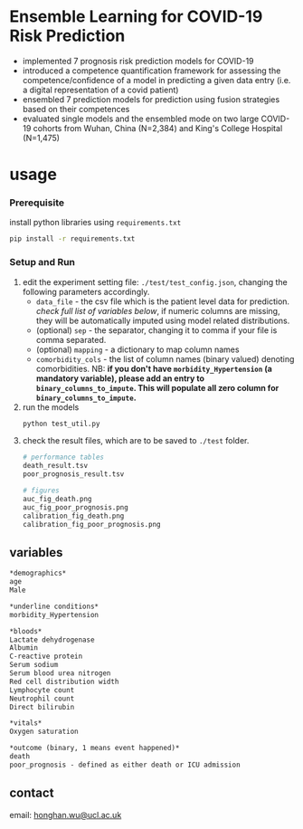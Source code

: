 # Ensemble Learning for COVID-19 Risk Prediction
- implemented 7 prognosis risk prediction models for COVID-19
- introduced a competence quantification framework for assessing the competence/confidence of a model in predicting a given data entry (i.e. a digital representation of a covid patient)
- ensembled 7 prediction models for prediction using fusion strategies based on their competences
- evaluated single models and the ensembled mode on two large COVID-19 cohorts from Wuhan, China (N=2,384) and King's College Hospital (N=1,475)
# usage
### Prerequisite
install python libraries using `requirements.txt`
```bash
pip install -r requirements.txt
```
### Setup and Run
1. edit the experiment setting file: `./test/test_config.json`, changing the following parameters accordingly.
    - `data_file` - the csv file which is the patient level data for prediction. *check full list of variables below*, if numeric columns are missing, they will be automatically imputed using model related distributions.
    - (optional) `sep` - the separator, changing it to comma if your file is comma separated.
    - (optional) `mapping` - a dictionary to map column names
    - `comorbidity_cols` - the list of column names (binary valued) denoting comorbidities. NB: **if you don't have `morbidity_Hypertension` (a mandatory variable), please add an entry to `binary_columns_to_impute`. This will populate all zero column for `binary_columns_to_impute`.**
2. run the models
    ```python
    python test_util.py
    ```
3. check the result files, which are to be saved to `./test` folder.
    ```bash
    # performance tables
    death_result.tsv
    poor_prognosis_result.tsv
    
    # figures
    auc_fig_death.png
    auc_fig_poor_prognosis.png
    calibration_fig_death.png
    calibration_fig_poor_prognosis.png
    ```

## variables
```markdown
*demographics*
age
Male

*underline conditions*
morbidity_Hypertension

*bloods*
Lactate dehydrogenase
Albumin
C-reactive protein
Serum sodium
Serum blood urea nitrogen
Red cell distribution width
Lymphocyte count
Neutrophil count
Direct bilirubin

*vitals*
Oxygen saturation

*outcome (binary, 1 means event happened)*
death
poor_prognosis - defined as either death or ICU admission
```

## contact
email: honghan.wu@ucl.ac.uk
